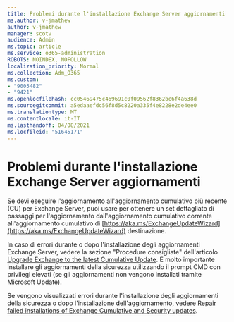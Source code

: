 ```yaml
---
title: Problemi durante l'installazione Exchange Server aggiornamenti
ms.author: v-jmathew
author: v-jmathew
manager: scotv
audience: Admin
ms.topic: article
ms.service: o365-administration
ROBOTS: NOINDEX, NOFOLLOW
localization_priority: Normal
ms.collection: Adm_O365
ms.custom:
- "9005482"
- "9421"
ms.openlocfilehash: cc05469475c469691c0f09562f8362bc6f4a638d
ms.sourcegitcommit: a5edaaefdc56f8d5c8220a335f4e8228e2de4ee0
ms.translationtype: MT
ms.contentlocale: it-IT
ms.lasthandoff: 04/08/2021
ms.locfileid: "51645171"
---
```

# <a name="issues-when-installing-exchange-server-updates"></a>Problemi durante l'installazione Exchange Server aggiornamenti

Se devi eseguire l'aggiornamento all'aggiornamento cumulativo più recente (CU) per Exchange Server, puoi usare per ottenere un set dettagliato di passaggi per l'aggiornamento dall'aggiornamento cumulativo corrente all'aggiornamento cumulativo di [https://aka.ms/ExchangeUpdateWizard](https://aka.ms/ExchangeUpdateWizard) destinazione.

In caso di errori durante o dopo l'installazione degli aggiornamenti Exchange Server, vedere la sezione "Procedure consigliate" dell'articolo [Upgrade Exchange to the latest Cumulative Update](https://docs.microsoft.com/Exchange/plan-and-deploy/install-cumulative-updates). È molto importante installare gli aggiornamenti della sicurezza utilizzando il prompt CMD con privilegi elevati (se gli aggiornamenti non vengono installati tramite Microsoft Update).

Se vengono visualizzati errori durante l'installazione degli aggiornamenti della sicurezza o dopo l'installazione dell'aggiornamento, vedere [Repair failed installations of Exchange Cumulative and Security updates](https://aka.ms/exupdatefaq).
